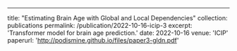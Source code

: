 ---
title: "Estimating Brain Age with Global and Local Dependencies"
collection: publications
permalink: /publication/2022-10-16-icip-3
excerpt: 'Transformer model for brain age prediction.'
date: 2022-10-16
venue: 'ICIP'
paperurl: 'http://podismine.github.io/files/paper3-gldn.pdf'